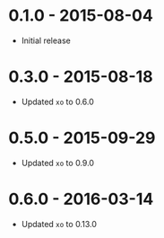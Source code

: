 # 0.1.0 - 2015-08-04

- Initial release

# 0.3.0 - 2015-08-18

- Updated `xo` to 0.6.0

# 0.5.0 - 2015-09-29

- Updated `xo` to 0.9.0

# 0.6.0 - 2016-03-14

- Updated `xo` to 0.13.0
